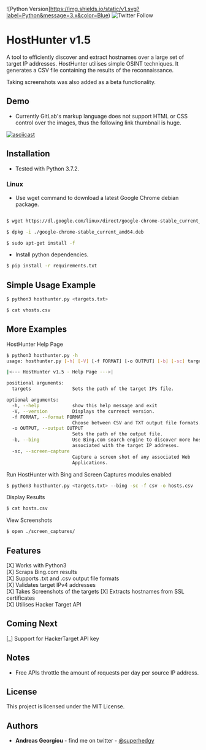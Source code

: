 ![Python Version]https://img.shields.io/static/v1.svg?label=Python&message=3.x&color=Blue)
![Twitter Follow](https://img.shields.io/twitter/follow/superhedgy.svg?label=Follow&style=social)

HostHunter v1.5
======

A tool to efficiently discover and extract hostnames over a large set of target IP addresses. HostHunter utilises simple OSINT techniques. It generates a CSV file containing the results of the reconnaissance.

Taking screenshots was also added as a beta functionality.

## Demo
* Currently GitLab's markup language does not support HTML or CSS control over the images, thus the following link thumbnail is huge.

[![asciicast](https://asciinema.org/a/jp9B0IB6BzRAgbH3iNp7cCTpt.png)](https://asciinema.org/a/jp9B0IB6BzRAgbH3iNp7cCTpt)

## Installation
* Tested with Python 3.7.2.

### Linux
* Use wget command to download a latest Google Chrome debian package.  

```bash

$ wget https://dl.google.com/linux/direct/google-chrome-stable_current_amd64.deb

$ dpkg -i ./google-chrome-stable_current_amd64.deb

$ sudo apt-get install -f
```

* Install python dependencies.
```bash
$ pip install -r requirements.txt
```


## Simple Usage Example
```bash
$ python3 hosthunter.py <targets.txt>
```

```bash
$ cat vhosts.csv
```

## More Examples
HostHunter Help Page
```bash
$ python3 hosthunter.py -h
usage: hosthunter.py [-h] [-V] [-f FORMAT] [-o OUTPUT] [-b] [-sc] targets

|<--- HostHunter v1.5 - Help Page --->|

positional arguments:
  targets               Sets the path of the target IPs file.

optional arguments:
  -h, --help            show this help message and exit
  -V, --version         Displays the currenct version.
  -f FORMAT, --format FORMAT
                        Choose between CSV and TXT output file formats.
  -o OUTPUT, --output OUTPUT
                        Sets the path of the output file.
  -b, --bing            Use Bing.com search engine to discover more hostnames
                        associated with the target IP addreses.
  -sc, --screen-capture
                        Capture a screen shot of any associated Web
                        Applications.
```                        

Run HostHunter with Bing and Screen Captures modules enabled
```bash
$ python3 hosthunter.py <targets.txt> --bing -sc -f csv -o hosts.csv
```
Display Results
```bash
$ cat hosts.csv
```
View Screenshots
```bash
$ open ./screen_captures/
```

## Features
[X] Works with Python3  
[X] Scraps Bing.com results  
[X] Supports .txt and .csv output file formats  
[X] Validates target IPv4 addresses  
[X] Takes Screenshots of the targets
[X] Extracts hostnames from SSL certificates  
[X] Utilises Hacker Target API  

## Coming Next
[\_] Support for HackerTarget API key

## Notes
* Free APIs throttle the amount of requests per day per source IP address.

## License
This project is licensed under the MIT License.

## Authors
* **Andreas Georgiou** - find me on twitter - [@superhedgy](https://twitter.com/superhedgy)

